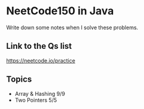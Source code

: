 # NeetCode150 in Java
Write down some notes when I solve these problems.  
## Link to the Qs list
https://neetcode.io/practice
## Topics
- Array & Hashing 9/9
- Two Pointers 5/5
